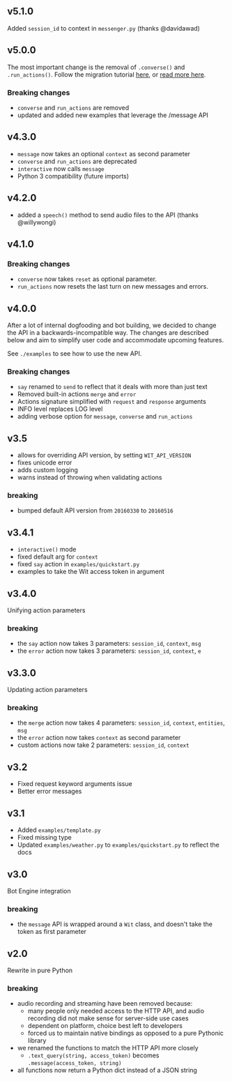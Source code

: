 ## v5.1.0
Added `session_id` to context in `messenger.py` (thanks @davidawad)

## v5.0.0
The most important change is the removal of `.converse()` and `.run_actions()`. Follow the migration tutorial [here](https://github.com/wit-ai/wit-stories-migration-tutorial), or [read more here](https://wit.ai/blog/2017/07/27/sunsetting-stories).

### Breaking changes

- `converse` and `run_actions` are removed
- updated and added new examples that leverage the /message API

## v4.3.0

- `message` now takes an optional `context` as second parameter
- `converse` and `run_actions` are deprecated
- `interactive` now calls `message`
- Python 3 compatibility (future imports)

## v4.2.0

- added a `speech()` method to send audio files to the API (thanks @willywongi)

## v4.1.0

### Breaking changes

- `converse` now takes `reset` as optional parameter.
- `run_actions` now resets the last turn on new messages and errors.

## v4.0.0

After a lot of internal dogfooding and bot building, we decided to change the API in a backwards-incompatible way. The changes are described below and aim to simplify user code and accommodate upcoming features.

See `./examples` to see how to use the new API.

### Breaking changes

- `say` renamed to `send` to reflect that it deals with more than just text
- Removed built-in actions `merge` and `error`
- Actions signature simplified with `request` and `response` arguments
- INFO level replaces LOG level
- adding verbose option for `message`, `converse` and `run_actions`

## v3.5

- allows for overriding API version, by setting `WIT_API_VERSION`
- fixes unicode error
- adds custom logging
- warns instead of throwing when validating actions

### breaking

- bumped default API version from `20160330` to `20160516`

## v3.4.1

- `interactive()` mode
- fixed default arg for `context`
- fixed `say` action in `examples/quickstart.py`
- examples to take the Wit access token in argument

## v3.4.0

Unifying action parameters

### breaking

- the `say` action now takes 3 parameters: `session_id`, `context`, `msg`
- the `error` action now takes 3 parameters: `session_id`, `context`, `e`

## v3.3.0

Updating action parameters

### breaking

- the `merge` action now takes 4 parameters: `session_id`, `context`, `entities`, `msg`
- the `error` action now takes `context` as second parameter
- custom actions now take 2 parameters: `session_id`, `context`

## v3.2

- Fixed request keyword arguments issue
- Better error messages

## v3.1

- Added `examples/template.py`
- Fixed missing type
- Updated `examples/weather.py` to `examples/quickstart.py` to reflect the docs

## v3.0

Bot Engine integration

### breaking

- the `message` API is wrapped around a `Wit` class, and doesn't take the token as first parameter

## v2.0

Rewrite in pure Python

### breaking

- audio recording and streaming have been removed because:
  - many people only needed access to the HTTP API, and audio recording did not make sense for server-side use cases
  - dependent on platform, choice best left to developers
  - forced us to maintain native bindings as opposed to a pure Pythonic library
- we renamed the functions to match the HTTP API more closely
  - `.text_query(string, access_token)` becomes `.message(access_token, string)`
- all functions now return a Python dict instead of a JSON string
